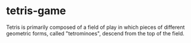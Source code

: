 # tetris-game
Tetris is primarily composed of a field of play in which pieces of different geometric forms, called "tetrominoes", descend from the top of the field.
